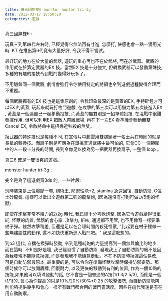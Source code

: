 ```yaml
---
title: 真三國無雙6 monster hunter tri-3g
date: 2012-03-17 18:50:20
categories: 遊戲
---
```


真三國無雙6 :

玩真三到第四代左右時, 已經覺得它無法再有寸進, 怎麼打, 快感也會一點一滴用光時. KT 在推出第6代竟有大量好評, 令我不得不嘗試。

最好玩的地方在於大量的武器, 遊玩的重心再也不在於武將, 而在於武器。武將的作用就在於第定武器的EX 技。當然EX 技是十分強大, 但轉換武器可以發動第殊技, 多種的有趣的接技令到戰鬥變得好玩多了。

不用鍛鍊同一個武將, 劇情會強行令你使用特定的將領也令到遊戲過程變得合理而不重覆。

每個武將獨有的EX 技也是這集原創的, 令我印象最深的是黃蓋的EX, 手持碎錘才可以EX 的黃蓋, 玩起來就玩打格鬥遊戲, 在攻擊的第三次可以用儲力第五次後進入EX , 黃蓋是一個連自己一起移動投技, 而黃蓋的無雙則是一招單體投技, 在混戰中很難發揮作用, 但可以利用EX 把敵人帶離戰場, 再在下一次EX 看準機會發動無雙Cancel EX, 令敵將命中這招幾近秒殺的無雙。

換武器的特殊技也是每種不同, 在宣傳片中趙雲用雙腿鎖著一名士兵在轉圈的就是長槍的轉換技。而扇子則是可應為在單挑普通武將中最可怕的, 它會CC 一個範圍中的人一段十分長的時間, 長到令你足以換為另一把武器再換扇子, 一整個 loop 。

真三6 確是一雙很爽的遊戲。

monster hunter tri-3g :

完全是為了這遊戲買3ds 的。一些片段:

玩時裝束是上位爆鎚一套, 炮術王, 防禦性能+2, stamina 急速回復, 自動防禦, G位土砂龍銃, 這樣可以做出全遊戲第二強的龍擊炮, (因為還沒有打到可做LV5炮的怪獸)

即使在炮擊非常不給力的2/2g 時代, 我已經十分喜歡炮擊, 因為它令遊戲給得很單純, 怪獸的肉質, 武器的會心率, 攻擊力, 斬味, 通通都不用管, 也不用像弩一樣要準備子彈。雖然攻擊稍差, 但還是足以在合理時間內殺死怪獸, "比起要在村子裡做一些無建設性的動作, 還不如快快重新進入戰鬥吧。" 我是這麼想的。

到p3 這代, 自擋在換彈時發動, 令到這種純炮的力量提高到一個無與倫比的地步, 而在這時, 不知是好是壞, 我已經習慣了自動防禦, 發現我上了自動防禦的癮不是因為我發現不能隨意換彈, 而是發現我不能隨意走動。不在不防禦時換彈這個易改, 可是自動防禦最原本, 最重要的是, 可以令你在準備怪獸攻擊時保持防禦姿勢。那個時候你可以放開盾牌, 回復耐力, 以及更快的移動到有利的位置, 作為一個10點的技能,如果他可以填珠發動的話, 它不會是一個普通的A技(1/1 3/2 5/3), 而應是一個(1/1)的, 會心為你提高的只是10%/20%/30%\*0.25 的攻擊優勢, 而自動防禦能夠則能夠提供幾乎和會心一樣所有戰鬥都合用的戰鬥靈活度。因些在這代我還是有在用自動防禦。